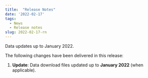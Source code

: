 ```yaml
---
title:  "Release Notes"
date: '2022-02-17'
tags:
  - News
  - Release notes
slug: 2022-02-17-rn
---
```


Data updates up to January 2022.

<!--more-->
The following changes have been delivered in this release:

1. **Update**: Data download files updated up to **January 2022** (when applicable).